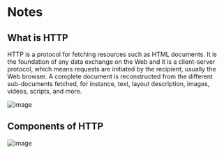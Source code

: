 # Notes

## What is HTTP

HTTP is a protocol for fetching resources such as HTML documents.
It is the foundation of any data exchange on the Web and it is a client-server protocol,
which means requests are initiated by the recipient, usually the Web browser.
A complete document is reconstructed from the different sub-documents fetched,
for instance, text, layout description, images, videos, scripts, and more.

![image](https://github.com/Prathamesh-Chavan-Noovosoft/Training-notes/assets/159108395/724f1ab0-36ec-4c22-ac7b-53f8fb0b2c8c)


## Components of HTTP

![image](https://github.com/Prathamesh-Chavan-Noovosoft/Training-notes/assets/159108395/ff71ceae-9aae-4d99-aced-6fa53c42a7e1)


